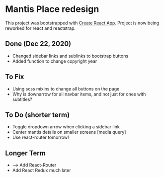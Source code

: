 # Mantis Place redesign
This project was bootstrapped with [Create React App](https://github.com/facebook/create-react-app). Project is now being reworked for react and reactstrap.

## Done (Dec 22, 2020)
* Changed sidebar links and sublinks to bootstrap buttons
* Added function to change copyright year

## To Fix
* Using scss mixins to change all buttons on the page
* Why is downarrow for all navbar items, and not just for ones with subtitles?

## To Do (shorter term)
* Toggle dropdown arrow when clicking a sidebar link
* Center mantis details on smaller screens [media query]
* Use react-router tomorrow!

## Longer Term
* --> Add React-Router
* Add React Redux much later